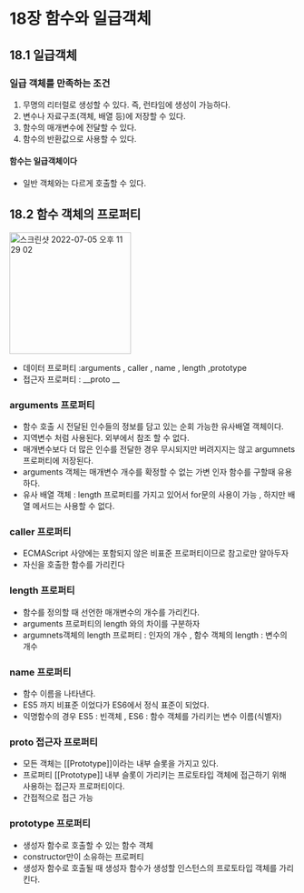 # 18장 함수와 일급객체 

## 18.1 일급객체

### 일급 객체를 만족하는 조건

1.	무명의 리터럴로 생성할 수 있다. 즉, 런타임에 생성이 가능하다.
2.	변수나 자료구조(객체, 배열 등)에 저장할 수 있다.
3.	함수의 매개변수에 전달할 수 있다.
4.	함수의 반환값으로 사용할 수 있다.

#### 함수는 일급객체이다

- 일반 객체와는 다르게 호출할 수 있다.

## 18.2 함수 객체의 프로퍼티

<img width="214" alt="스크린샷 2022-07-05 오후 11 29 02" src="https://user-images.githubusercontent.com/95524491/177351774-763432ab-be02-41c8-b128-989a1956808f.png">


- 데이터 프로퍼티 :arguments , caller , name , length ,prototype 
- 접근자 프로퍼티 : __proto __

### arguments 프로퍼티

- 함수 호출 시 전달된 인수들의 정보를 담고 있는 순회 가능한 유사배열 객체이다.
- 지역변수 처럼 사용된다. 외부에서 참조 할 수 없다.
- 매개변수보다 더 많은 인수를 전달한 경우 무시되지만 버려지지는 않고 argumnets 프로퍼티에 저장된다.
- arguments 객체는 매개변수 개수를 확정할 수 없는 가변 인자 함수를 구할때 유용하다.
- 유사 배열 객체 : length 프로퍼티를 가지고 있어서 for문의 사용이 가능 , 하지만 배열 메서드는 사용할 수 없다.

### caller 프로퍼티

- ECMAScript 사양에는 포함되지 않은 비표준 프로퍼티이므로 참고로만 알아두자
- 자신을 호출한 함수를 가리킨다

### length 프로퍼티

- 함수를 정의할 때 선언한 매개변수의 개수를 가리킨다.
- arguments 프로퍼티의 length 와의 차이를 구분하자
- argumnets객체의 length 프로퍼티 : 인자의 개수 , 함수 객체의 length : 변수의 개수

### name 프로퍼티

- 함수 이름을 나타낸다. 
- ES5 까지 비표준 이었다가 ES6에서 정식 표준이 되었다.
- 익명함수의 경우 ES5 : 빈객체 , ES6 : 함수 객체를 가리키는 변수 이름(식별자)

### __proto__ 접근자 프로퍼티

- 모든 객체는 [[Prototype]]이라는 내부 슬롯을 가지고 있다.
- 프로퍼티 [[Prototype]] 내부 슬롯이 가리키는 프로토타입 객체에 접근하기 위해 사용하는 접근자 프로퍼티이다.
- 간접적으로 접근 가능

### prototype 프로퍼티

- 생성자 함수로 호출할 수 있는 함수 객체
- constructor만이 소유하는 프로퍼티
- 생성자 함수로 호출될 때 생성자 함수가 생성할 인스턴스의 프로토타입 객체를 가리킨다.
